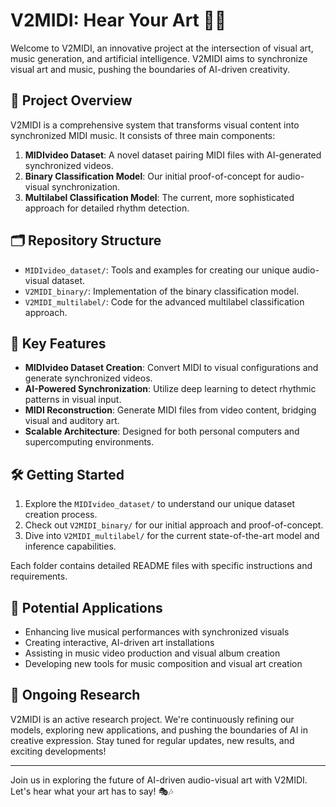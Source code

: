 # V2MIDI: Hear Your Art 🎨🎵

Welcome to V2MIDI, an innovative project at the intersection of visual art, music generation, and artificial intelligence. V2MIDI aims to synchronize visual art and music, pushing the boundaries of AI-driven creativity.

## 🌟 Project Overview

V2MIDI is a comprehensive system that transforms visual content into synchronized MIDI music. It consists of three main components:

1. **MIDIvideo Dataset**: A novel dataset pairing MIDI files with AI-generated synchronized videos.
2. **Binary Classification Model**: Our initial proof-of-concept for audio-visual synchronization.
3. **Multilabel Classification Model**: The current, more sophisticated approach for detailed rhythm detection.

## 🗂️ Repository Structure

- `MIDIvideo_dataset/`: Tools and examples for creating our unique audio-visual dataset.
- `V2MIDI_binary/`: Implementation of the binary classification model.
- `V2MIDI_multilabel/`: Code for the advanced multilabel classification approach.

## 🚀 Key Features

- **MIDIvideo Dataset Creation**: Convert MIDI to visual configurations and generate synchronized videos.
- **AI-Powered Synchronization**: Utilize deep learning to detect rhythmic patterns in visual input.
- **MIDI Reconstruction**: Generate MIDI files from video content, bridging visual and auditory art.
- **Scalable Architecture**: Designed for both personal computers and supercomputing environments.

## 🛠️ Getting Started

1. Explore the `MIDIvideo_dataset/` to understand our unique dataset creation process.
2. Check out `V2MIDI_binary/` for our initial approach and proof-of-concept.
3. Dive into `V2MIDI_multilabel/` for the current state-of-the-art model and inference capabilities.

Each folder contains detailed README files with specific instructions and requirements.

## 🌈 Potential Applications

- Enhancing live musical performances with synchronized visuals
- Creating interactive, AI-driven art installations
- Assisting in music video production and visual album creation
- Developing new tools for music composition and visual art creation

## 🔬 Ongoing Research

V2MIDI is an active research project. We're continuously refining our models, exploring new applications, and pushing the boundaries of AI in creative expression. Stay tuned for regular updates, new results, and exciting developments!

---

Join us in exploring the future of AI-driven audio-visual art with V2MIDI. Let's hear what your art has to say! 🎭🎶
